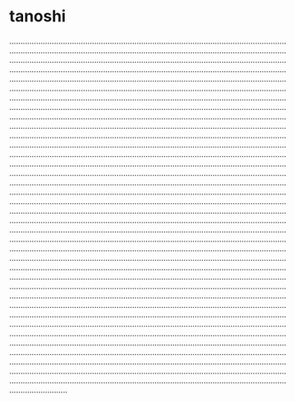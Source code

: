 # tanoshi

......................................................................................................................................................................................................................................................................................................................................................................................................................................................................................................................................................................................................................................................................................................................................................................................................................................................................................................................................................................................................................................................................................................................................................................................................................................................................................................................................................................................................................................................................................................................................................................................................................................................................................................................................................................................................................................................................................................................................................................................................................................................................................................................................................................................................................................................................................................................................................................................................................................................................................................................................................................................................................................................................................................................................................................................................................................................................................................................................................................................................................................................................................................................................................................................................................................................................................................................................................................................................................................................................................................................................................................................................................................................................................................................................................................................................................................................................................................................................................................................................................................................................................................................................................................................................................................................................................................................................................................................................................................................................................................................................................................................................................................................................................................................................................................................................